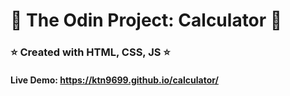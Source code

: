 # 🔴 The Odin Project: Calculator  🔴

### ⭐ Created with HTML, CSS, JS ⭐
#### Live Demo: https://ktn9699.github.io/calculator/

